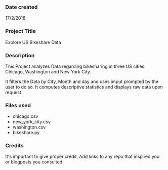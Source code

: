### Date created
17/2/2018

### Project Title
Explore US Bikeshare Data

### Description
This Project analyzes Data regarding bikesharing in three US cities: Chicago, Washington and New York City.

It filters the Data by City, Month and day and uses imput prompted by the user to do so. It computes descriptive statistics and displays raw data upon request.

### Files used
- chicago.csv
- new_york_city.csv
- washington.csv
- bikeshare.py

### Credits
It's important to give proper credit. Add links to any repo that inspired you or blogposts you consulted.
